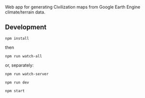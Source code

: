 Web app for generating Civilization maps from Google Earth Engine climate/terrain data.

## Development

```
npm install
```

then

```
npm run watch-all
```

or, separately:

```
npm run watch-server
```

```
npm run dev
```

```
npm start
```
